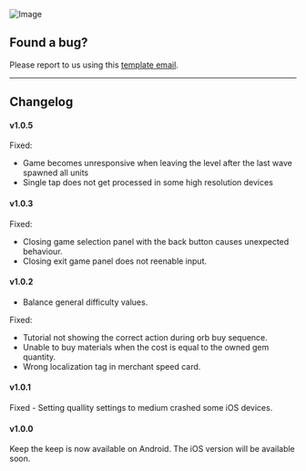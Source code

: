 ![Image](https://drive.google.com/uc?export=view&id=1k1XfyCoH4iK6ESZfqun0SH4UWojbD9UK)

## Found a bug?

 Please report to us using this [template email](mailto:keepthekeepgame@gmail.com?Subject=BugReport&Body=To%20help%20us%20understand%20the%20issue%20please%20provide%20us%20the%20following%20information:%0D%0A%0D%0A-%20Game%20version:%20(can%20be%20found%20in%20the%20'Info'%20button%20in%20the%20welcome%20screen)%0D%0A-%20Operating%20System%20version:%20(iOS%20or%20android)%0D%0A-%20Steps%20to%20reproduce%20the%20issue:%0D%0A-%20Attach%20a%20screenshot%20if%20possible).

___

## Changelog


#### v1.0.5

Fixed:
- Game becomes unresponsive when leaving the level after the last wave spawned all units
- Single tap does not get processed in some high resolution devices

#### v1.0.3

Fixed:
- Closing game selection panel with the back button causes unexpected behaviour.
- Closing exit game panel does not reenable input.

#### v1.0.2

- Balance general difficulty values.

Fixed:
- Tutorial not showing the correct action during orb buy sequence.
- Unable to buy materials when the cost is equal to the owned gem quantity.
- Wrong localization tag in merchant speed card.

#### v1.0.1

Fixed - Setting quallity settings to medium crashed some iOS devices.

#### v1.0.0

Keep the keep is now available on Android.
The iOS version will be available soon.
